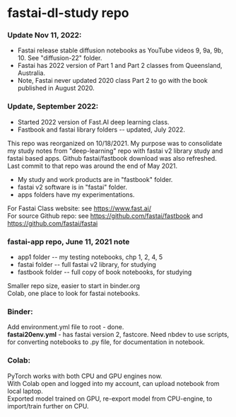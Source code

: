 # fastai-dl-study repo

### Update Nov 11, 2022:  
  * Fastai release stable diffusion notebooks as YouTube videos 9, 9a, 9b, 10. See "diffusion-22" folder.  
  * Fastai has 2022 version of Part 1 and Part 2 classes from Queensland, Australia.  
  * Note, Fastai never updated 2020 class Part 2 to go with the book published in August 2020.  

### Update, September 2022:  
  * Started 2022 version of Fast.AI deep learning class.  
  * Fastbook and fastai library folders -- updated, July 2022.  

This repo was reorganized on 10/18/2021.  My purpose was to consolidate my study notes from "deep-learning" repo with fastai v2 library study and fastai based apps.
Github fastai/fastbook download was also refreshed.  Last commit to that repo was around the end of May 2021. 

 * My study and work products are in "fastbook" folder.    
 * fastai v2 software is in "fastai" folder.   
 * apps folders have my experimentations.  

For Fastai Class website: see https://www.fast.ai/   
For source Github repo:  see https://github.com/fastai/fastbook  and  https://github.com/fastai/fastai  


### fastai-app repo, June 11, 2021 note  

 * app1 folder -- my testing notebooks, chp 1, 2, 4, 5  
 * fastai folder -- full fastai v2 library, for studying  
 * fastbook folder -- full copy of book notebooks, for studying   

Smaller repo size, easier to start in binder.org  
Colab, one place to look for fastai notebooks.  

### Binder:
Add environment.yml file to root - done.  
**fastai20env.yml** - has fastai version 2, fastcore. 
  Need nbdev to use scripts, for converting notebooks to .py file, for documentation in notebook.  

### Colab:  
PyTorch works with both CPU and GPU engines now.  
With Colab open and logged into my account, can upload notebook from local laptop.  
Exported model trained on GPU, re-export model from CPU-engine, to import/train further on CPU.
